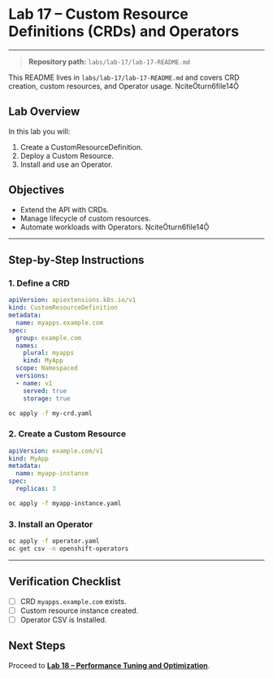 # Lab 17 – Custom Resource Definitions (CRDs) and Operators

---

> **Repository path:** `labs/lab-17/lab-17-README.md`

This README lives in `labs/lab-17/lab-17-README.md` and covers CRD creation, custom resources, and Operator usage. citeturn6file14

## Lab Overview
In this lab you will:
1. Create a CustomResourceDefinition.
2. Deploy a Custom Resource.
3. Install and use an Operator.

## Objectives
- Extend the API with CRDs.  
- Manage lifecycle of custom resources.  
- Automate workloads with Operators. citeturn6file14

---

## Step‑by‑Step Instructions

### 1. Define a CRD
```yaml
apiVersion: apiextensions.k8s.io/v1
kind: CustomResourceDefinition
metadata:
  name: myapps.example.com
spec:
  group: example.com
  names:
    plural: myapps
    kind: MyApp
  scope: Namespaced
  versions:
  - name: v1
    served: true
    storage: true
```
```bash
oc apply -f my-crd.yaml
```

### 2. Create a Custom Resource
```yaml
apiVersion: example.com/v1
kind: MyApp
metadata:
  name: myapp-instance
spec:
  replicas: 3
```
```bash
oc apply -f myapp-instance.yaml
```

### 3. Install an Operator
```bash
oc apply -f operator.yaml
oc get csv -n openshift-operators
```

---

## Verification Checklist
- [ ] CRD `myapps.example.com` exists.
- [ ] Custom resource instance created.
- [ ] Operator CSV is Installed.

## Next Steps
Proceed to **[Lab 18 – Performance Tuning and Optimization](../lab-18/lab-18-README.md)**.
